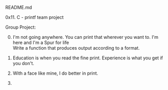 README.md

0x11. C - printf team project

Group Project:                                                                      
                                                                                    
0. I'm not going anywhere. You can print that wherever you want to. I'm here and I'm
 a Spur for life                                                                    
Write a function that produces output according to a format.               

1. Education is when you read the fine print. Experience is what you get if you don't.

2. With a face like mine, I do better in print.

3.
